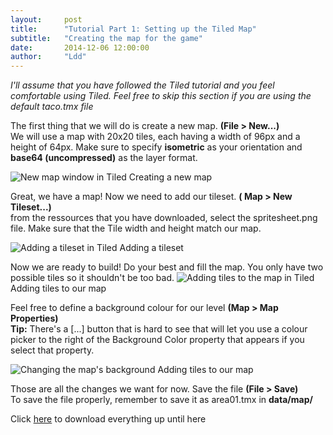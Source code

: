 ```yaml
---
layout:     post
title:      "Tutorial Part 1: Setting up the Tiled Map"
subtitle:   "Creating the map for the game"
date:       2014-12-06 12:00:00
author:     "Ldd"
---
```


<i>I'll assume that you have followed the Tiled tutorial and you feel comfortable using Tiled. Feel free to skip this section if you are using the default taco.tmx file</i>

<p>The first thing that we will do is create a new map. <b>(File > New...)</b>
<br>We will use a map with 20x20 tiles, each having a width of 96px and a height of 64px. Make sure to specify <b>isometric</b> as your orientation and <b>base64 (uncompressed)</b> as the layer format.
</p>
<img class="center-block" src="{{ site.baseurl }}/img/create-map.png" alt="New map window in Tiled">
<span class="caption text-muted">Creating a  new map</span>

<p>
Great, we have a map! Now we need to add our tileset. <b>( Map > New Tileset...)</b><br>
from the ressources that you have downloaded, select the spritesheet.png file. Make sure that the Tile width and height match our map.
</p>
<img class="center-block" src="{{ site.baseurl }}/img/add-tileset.png" alt="Adding a tileset in Tiled">
<span class="caption text-muted">Adding a tileset</span>

<p>
Now we are ready to build! Do your best and fill the map. You only have two possible tiles so it shouldn't be too bad.
<img class="center-block" src="{{ site.baseurl }}/img/add-tiles.png" alt="Adding tiles to the map in Tiled">
<span class="caption text-muted">Adding tiles to our map</span>
</p>

<p>
Feel free to define a background colour for our level <b>(Map > Map Properties)</b><br>
<b>Tip:</b> There's a [...] button that is hard to see that will let you use a colour picker to the right of the <text>Background Color</text> property that appears if you select that property.
</p>
<img class="center-block" src="{{ site.baseurl }}/img/change-color.png" alt="Changing the map's background">
<span class="caption text-muted">Adding tiles to our map</span>

<p>
Those are all the changes we want for now. Save the file <b>(File > Save)</b><br>
To save the file properly, remember to save it as area01.tmx in  <b>data/map/</b>
</p>

<p>
Click <a href="https://github.com/ldd/boilerplate/archive/v0.1.0.zip">here</a> to download everything up until here
</p>
